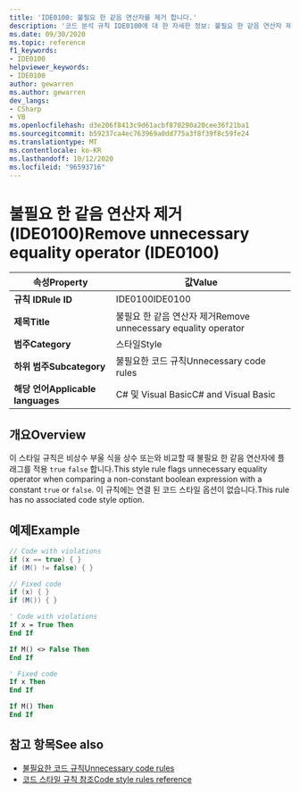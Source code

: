 ```yaml
---
title: 'IDE0100: 불필요 한 같음 연산자를 제거 합니다.'
description: '코드 분석 규칙 IDE0100에 대 한 자세한 정보: 불필요 한 같음 연산자 제거'
ms.date: 09/30/2020
ms.topic: reference
f1_keywords:
- IDE0100
helpviewer_keywords:
- IDE0100
author: gewarren
ms.author: gewarren
dev_langs:
- CSharp
- VB
ms.openlocfilehash: d3e206f8413c9d61acbf870290a20cee36f21ba1
ms.sourcegitcommit: b59237ca4ec763969a0dd775a3f8f39f8c59fe24
ms.translationtype: MT
ms.contentlocale: ko-KR
ms.lasthandoff: 10/12/2020
ms.locfileid: "96593716"
---
```

# <a name="remove-unnecessary-equality-operator-ide0100"></a><span data-ttu-id="8d356-103">불필요 한 같음 연산자 제거 (IDE0100)</span><span class="sxs-lookup"><span data-stu-id="8d356-103">Remove unnecessary equality operator (IDE0100)</span></span>

|<span data-ttu-id="8d356-104">속성</span><span class="sxs-lookup"><span data-stu-id="8d356-104">Property</span></span>|<span data-ttu-id="8d356-105">값</span><span class="sxs-lookup"><span data-stu-id="8d356-105">Value</span></span>|
|-|-|
| <span data-ttu-id="8d356-106">**규칙 ID**</span><span class="sxs-lookup"><span data-stu-id="8d356-106">**Rule ID**</span></span> | <span data-ttu-id="8d356-107">IDE0100</span><span class="sxs-lookup"><span data-stu-id="8d356-107">IDE0100</span></span> |
| <span data-ttu-id="8d356-108">**제목**</span><span class="sxs-lookup"><span data-stu-id="8d356-108">**Title**</span></span> | <span data-ttu-id="8d356-109">불필요 한 같음 연산자 제거</span><span class="sxs-lookup"><span data-stu-id="8d356-109">Remove unnecessary equality operator</span></span> |
| <span data-ttu-id="8d356-110">**범주**</span><span class="sxs-lookup"><span data-stu-id="8d356-110">**Category**</span></span> | <span data-ttu-id="8d356-111">스타일</span><span class="sxs-lookup"><span data-stu-id="8d356-111">Style</span></span> |
| <span data-ttu-id="8d356-112">**하위 범주**</span><span class="sxs-lookup"><span data-stu-id="8d356-112">**Subcategory**</span></span> | <span data-ttu-id="8d356-113">불필요한 코드 규칙</span><span class="sxs-lookup"><span data-stu-id="8d356-113">Unnecessary code rules</span></span> |
| <span data-ttu-id="8d356-114">**해당 언어**</span><span class="sxs-lookup"><span data-stu-id="8d356-114">**Applicable languages**</span></span> | <span data-ttu-id="8d356-115">C# 및 Visual Basic</span><span class="sxs-lookup"><span data-stu-id="8d356-115">C# and Visual Basic</span></span> |

## <a name="overview"></a><span data-ttu-id="8d356-116">개요</span><span class="sxs-lookup"><span data-stu-id="8d356-116">Overview</span></span>

<span data-ttu-id="8d356-117">이 스타일 규칙은 비상수 부울 식을 상수 또는와 비교할 때 불필요 한 같음 연산자에 플래그를 적용 `true` `false` 합니다.</span><span class="sxs-lookup"><span data-stu-id="8d356-117">This style rule flags unnecessary equality operator when comparing a non-constant boolean expression with a constant `true` or `false`.</span></span> <span data-ttu-id="8d356-118">이 규칙에는 연결 된 코드 스타일 옵션이 없습니다.</span><span class="sxs-lookup"><span data-stu-id="8d356-118">This rule has no associated code style option.</span></span>

## <a name="example"></a><span data-ttu-id="8d356-119">예제</span><span class="sxs-lookup"><span data-stu-id="8d356-119">Example</span></span>

```csharp
// Code with violations
if (x == true) { }
if (M() != false) { }

// Fixed code
if (x) { }
if (M()) { }
```

```vb
' Code with violations
If x = True Then
End If

If M() <> False Then
End If

' Fixed code
If x Then
End If

If M() Then
End If
```

## <a name="see-also"></a><span data-ttu-id="8d356-120">참고 항목</span><span class="sxs-lookup"><span data-stu-id="8d356-120">See also</span></span>

- [<span data-ttu-id="8d356-121">불필요한 코드 규칙</span><span class="sxs-lookup"><span data-stu-id="8d356-121">Unnecessary code rules</span></span>](unnecessary-code-rules.md)
- [<span data-ttu-id="8d356-122">코드 스타일 규칙 참조</span><span class="sxs-lookup"><span data-stu-id="8d356-122">Code style rules reference</span></span>](index.md)
